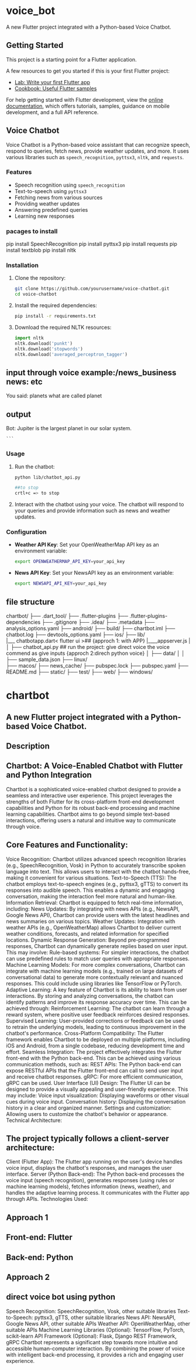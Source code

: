 # voice_bot

A new Flutter project integrated with a Python-based Voice Chatbot.

## Getting Started

This project is a starting point for a Flutter application.

A few resources to get you started if this is your first Flutter project:

- [Lab: Write your first Flutter app](https://docs.flutter.dev/get-started/codelab)
- [Cookbook: Useful Flutter samples](https://docs.flutter.dev/cookbook)

For help getting started with Flutter development, view the
[online documentation](https://docs.flutter.dev/), which offers tutorials,
samples, guidance on mobile development, and a full API reference.

## Voice Chatbot

Voice Chatbot is a Python-based voice assistant that can recognize speech, respond to queries, fetch news, provide weather updates, and more. It uses various libraries such as `speech_recognition`, `pyttsx3`, `nltk`, and `requests`.

### Features

- Speech recognition using `speech_recognition`
- Text-to-speech using `pyttsx3`
- Fetching news from various sources
- Providing weather updates
- Answering predefined queries
- Learning new responses
### pacages to install
pip install SpeechRecognition
pip install pyttsx3
pip install requests
pip install textblob
pip install nltk

### Installation

1. Clone the repository:
    ```sh
    git clone https://github.com/yourusername/voice-chatbot.git
    cd voice-chatbot
    ```

2. Install the required dependencies:
    ```sh
    pip install -r requirements.txt
    ```

3. Download the required NLTK resources:
    ```python
    import nltk
    nltk.download('punkt')
    nltk.download('stopwords')
    nltk.download('averaged_perceptron_tagger')


## input through voice example:/news_business news: etc
You said: planets what are called planet
## output 
Bot: Jupiter is the largest planet in our solar system.


    ```

### Usage

1. Run the chatbot:
    ```sh
    python lib/chatbot_api.py

    ##to stop
    crtl+c => to stop

    ```

2. Interact with the chatbot using your voice. The chatbot will respond to your queries and provide information such as news and weather updates.

### Configuration

- **Weather API Key**: Set your OpenWeatherMap API key as an environment variable:
    ```sh
    export OPENWEATHERMAP_API_KEY=your_api_key
    ```

- **News API Key**: Set your NewsAPI key as an environment variable:
    ```sh
    export NEWSAPI_API_KEY=your_api_key
    ```

## file structure

chartbot/
├── .dart_tool/
├── .flutter-plugins
├── .flutter-plugins-dependencies
├── .gitignore
├── .idea/
├── .metadata
├── analysis_options.yaml
├── android/
├── build/
├── chartbot.iml
├── chatbot.log
├── devtools_options.yaml
├── ios/
├── lib/  
    |___ chatbotapp.dart< flutter ui >## {approch 1: with APP}
    |____appserver.js<run the server>
    |
│   ├── chatbot_api.py <run the  code > ## run the project: give  direct voice the voice commend as give inputs {approch 2:direch python voice}
│   ├── data/
│   │   ├── sample_data.json<new responce store file>
├── linux/   
├── macos/
├── news_cache/
├── pubspec.lock
├── pubspec.yaml
├── README.md
├── static/
├── test/
├── web/
├── windows/

# chartbot

## A new Flutter project integrated with a Python-based Voice Chatbot.

## Description

## Chartbot: A Voice-Enabled Chatbot with Flutter and Python Integration

Chartbot is a sophisticated voice-enabled chatbot designed to provide a seamless and interactive user experience. This project leverages the strengths of both Flutter for its cross-platform front-end development capabilities and Python for its robust back-end processing and machine learning capabilities.  Chartbot aims to go beyond simple text-based interactions, offering users a natural and intuitive way to communicate through voice.

## Core Features and Functionality:

Voice Recognition: Chartbot utilizes advanced speech recognition libraries (e.g., SpeechRecognition, Vosk) in Python to accurately transcribe spoken language into text. This allows users to interact with the chatbot hands-free, making it convenient for various situations.
Text-to-Speech (TTS): The chatbot employs text-to-speech engines (e.g., pyttsx3, gTTS) to convert its responses into audible speech. This enables a dynamic and engaging conversation, making the interaction feel more natural and human-like.
Information Retrieval: Chartbot is equipped to fetch real-time information, including:
News Updates: By integrating with news APIs (e.g., NewsAPI, Google News API), Chartbot can provide users with the latest headlines and news summaries on various topics.
Weather Updates: Integration with weather APIs (e.g., OpenWeatherMap) allows Chartbot to deliver current weather conditions, forecasts, and related information for specified locations.
Dynamic Response Generation: Beyond pre-programmed responses, Chartbot can dynamically generate replies based on user input. This may involve:
Rule-based systems: For simpler interactions, the chatbot can use predefined rules to match user queries with appropriate responses.
Machine Learning Models: For more complex conversations, Chartbot can integrate with machine learning models (e.g., trained on large datasets of conversational data) to generate more contextually relevant and nuanced responses. This could include using libraries like TensorFlow or PyTorch.
Adaptive Learning: A key feature of Chartbot is its ability to learn from user interactions. By storing and analyzing conversations, the chatbot can identify patterns and improve its response accuracy over time. This can be achieved through:
Reinforcement Learning: The chatbot can learn through a reward system, where positive user feedback reinforces desired responses.
Supervised Learning: User-provided corrections or feedback can be used to retrain the underlying models, leading to continuous improvement in the chatbot's performance.
Cross-Platform Compatibility: The Flutter framework enables Chartbot to be deployed on multiple platforms, including iOS and Android, from a single codebase, reducing development time and effort.
Seamless Integration: The project effectively integrates the Flutter front-end with the Python back-end. This can be achieved using various communication methods, such as:
REST APIs: The Python back-end can expose RESTful APIs that the Flutter front-end can call to send user input and receive chatbot responses.
gRPC: For more efficient communication, gRPC can be used.
User Interface (UI) Design: The Flutter UI can be designed to provide a visually appealing and user-friendly experience. This may include:
Voice input visualization: Displaying waveforms or other visual cues during voice input.
Conversation history: Displaying the conversation history in a clear and organized manner.
Settings and customization: Allowing users to customize the chatbot's behavior or appearance.
Technical Architecture:

## The project typically follows a client-server architecture:

Client (Flutter App): The Flutter app running on the user's device handles voice input, displays the chatbot's responses, and manages the user interface.
Server (Python Back-end): The Python back-end processes the voice input (speech recognition), generates responses (using rules or machine learning models), fetches information (news, weather), and handles the adaptive learning process. It communicates with the Flutter app through APIs.
Technologies Used:
## Approach 1
## Front-end: Flutter
## Back-end: Python
## Approach 2
## direct voice bot using python
Speech Recognition: SpeechRecognition, Vosk, other suitable libraries
Text-to-Speech: pyttsx3, gTTS, other suitable libraries
News API: NewsAPI, Google News API, other suitable APIs
Weather API: OpenWeatherMap, other suitable APIs
Machine Learning Libraries (Optional): TensorFlow, PyTorch, scikit-learn
API Framework (Optional): Flask, Django REST Framework, gRPC
Chartbot represents a significant step towards more intuitive and accessible human-computer interaction.  By combining the power of voice with intelligent back-end processing, it provides a rich and engaging user experience.


